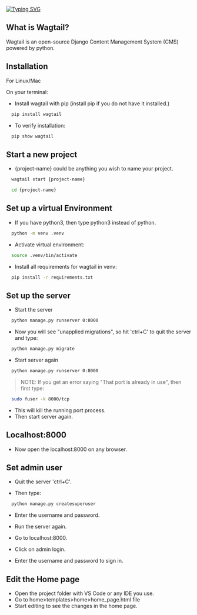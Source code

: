 [![Typing SVG](https://readme-typing-svg.demolab.com/?lines=Learn+Wagtail;Beginner+Friendly;Follow+README.md+for+steps)](https://git.io/typing-svg)

## What is Wagtail?
Wagtail is an open-source Django Content Management System (CMS) powered by python.

## Installation

For Linux/Mac

On your terminal:

- Install wagtail with pip (install pip if you do not have it installed.)
```bash
  pip install wagtail
```
- To verify installation:
```bash
  pip show wagtail
```

## Start a new project

- {project-name} could be anything you wish to name your project.
```bash
  wagtail start {project-name}
```

```bash
  cd {project-name}
```

## Set up a virtual Environment

- If you have python3, then type python3  instead of python.
```bash
  python -m venv .venv
```

- Activate virtual environment:
```bash
  source .venv/bin/activate
```

- Install all requirements for wagtail in venv:
```bash
  pip install -r requirements.txt
```

## Set up the server

- Start the server
```bash
  python manage.py runserver 0:8000
```

- Now you will see "unapplied migrations", so hit 'ctrl+C' to quit the server and type:
```bash
  python manage.py migrate
```

- Start server again
```bash
  python manage.py runserver 0:8000
```

> NOTE: If you get an error saying "That port is already in use", then first type:
```bash
  sudo fuser -k 8000/tcp
```
- This will kill the running port process.
- Then start server again.

## Localhost:8000

- Now open the localhost:8000 on any browser.

## Set admin user

- Quit the server 'ctrl+C'.

- Then type:
```bash
  python manage.py createsuperuser
```
- Enter the username and password.

- Run the server again.

- Go to localhost:8000.

- Click on admin login.

- Enter the username and password to sign in.

## Edit the Home page

- Open the project folder with VS Code or any IDE you use.
- Go to home>templates>home>home_page.html file
- Start editing to see the changes in the home page.
